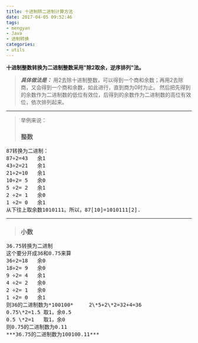```yaml
---
title: 十进制转二进制计算方法
date: 2017-04-05 09:52:46
tags:
- mengyan
- Java
- 进制转换
categories:
- utils
---
```

**十进制整数转换为二进制整数采用"除2取余，逆序排列"法。**
> ***具体做法是：***
> 用2去除十进制整数，可以得到一个商和余数；再用2去除商，又会得到一个商和余数，如此进行，直到商为0时为止。
> 然后把先得到的余数作为二进制数的低位有效位，后得到的余数作为二进制数的高位有效位，依次排列起来。

***
> 举例来说：
> ### 整数
<pre>
87转换为二进制：
87÷2=43   余1
43÷2=21   余1
21÷2=10   余1
10÷2= 5   余0
5 ÷2= 2   余1
2 ÷2= 1   余0
1 ÷2= 0   余1
从下往上取余数1010111。所以，87[10]=1010111[2].
</pre>
***
> ### 小数
<pre>
36.75转换为二进制
这个要分开成36和0.75来算
36÷2=18   余0
18÷2= 9   余0
9 ÷2= 4   余1
4 ÷2= 2   余0
2 ÷2= 1   余0
1 ÷2= 0   余1
则36的二进制数为*100100*     2\*5+2\*2=32+4=36
0.75\*2=1.5 取1，余0.5
0.5 \*2=1   取1，余0
则0.75的二进制数为0.11
***36.75的二进制数为100100.11***
